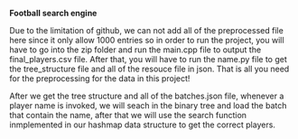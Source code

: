 **Football search engine**

Due to the limitation of github, we can not add all of the preprocessed file here since it only allow 1000 entries so in order to run the project, you will have to go into the zip folder and run the main.cpp file to output the final_players.csv file.
After that, you will have to run the name.py file to get the tree_structure file and all of the resouce file in json.
That is all you need for the preprocessing for the data in this project! 

After we get the tree structure and all of the batches.json file, whenever a player name is invoked, we will seach in the binary tree and load the batch that contain the name, after that we will use the search function inmplemented in our hashmap data structure to get the correct players.
